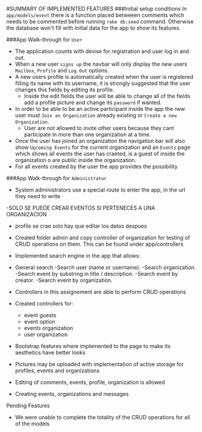 #SUMMARY OF IMPLEMENTED FEATURES
###Initial setup conditions
In `app/models/event` there is a function placed betweeen comments which needs to be commented before running `rake db:seed` command. Otherwise the database won't fill with initial data for the app to show its features.

###App Walk-through for `User`
- The application counts with devise for registration and user log in and out.
- When a new user `signs up` the navbar will only display the new users `Mailbox`, `Profile` and `Log Out` options.
- A new users profile is automatically created when the user is registered filling its name with its username, it is strongly suggested that the user changes this fields by editing its profile.
    * Inside the edit fields the user will be able to change all of the fields add a profile picture and change its `password` if wanted.
- In order to be able to be an active participant inside the app the new user must `Join an Organization` already existing or `Create a new Organization`. 
    * User are not allowed to invite other users because they cant participate in more than one organization at a time.
- Once the user has joined an organization the navigation bar will also show `Upcoming Events` for the current organization and an `Events` page which shows all events the user has craeted, is a guest of inside the organization o are public inside the organization.
- For all events created by the user the app provides the possibility 


###App Walk-through for `Administrator`
- System administrators use a special route to enter the app, in the url they need to write 

-SOLO SE PUEDE CREAR EVENTOS SI PERTENECES A UNA ORGANIZACION
- profile se crae solo hay que editar los datos despues


- Created folder admin and copy controller of organization for testing of CRUD operations on them. This can be found under app/controllers
- Implemented search engine in the app that allows:
- General search
  -Search user (name or username).
  -Search organization.
  -Search event by substring in title / description.
  -Search event by creator.
  -Search event by organization.

- Controllers in this assignement are able to perform CRUD operations
- Created controllers for:
  * event guests
  * event option
  * events organization
  * user organization

- Bootstrap features where implemented to the page to make its aesthetics have better looks
- Pictures may be uploaded with implementation of active storage for profiles, events and organizations
- Editing of comments, events, profile, organization is allowed
- Creating events, organizations and messages


Pending Features
- We were unable to complete the totality of the CRUD operations for all of the models

